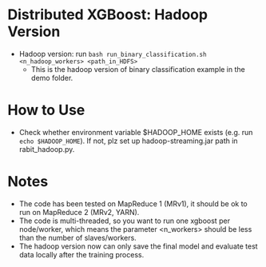 Distributed XGBoost: Hadoop Version
====
* Hadoop version: run ```bash run_binary_classification.sh <n_hadoop_workers> <path_in_HDFS>```
  - This is the hadoop version of binary classification example in the demo folder.

How to Use
====
* Check whether environment variable $HADOOP_HOME exists (e.g. run ```echo $HADOOP_HOME```). If not, plz set up hadoop-streaming.jar path in rabit_hadoop.py. 

Notes
====
* The code has been tested on MapReduce 1 (MRv1), it should be ok to run on MapReduce 2 (MRv2, YARN).
* The code is multi-threaded, so you want to run one xgboost per node/worker, which means the parameter <n_workers> should be less than the number of slaves/workers. 
* The hadoop version now can only save the final model and evaluate test data locally after the training process.

